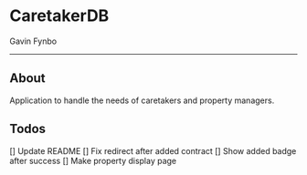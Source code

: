 # CaretakerDB
Gavin Fynbo

---

## About

Application to handle the needs of caretakers and property managers.

## Todos
[] Update README
[] Fix redirect after added contract
[] Show added badge after success
[] Make property display page